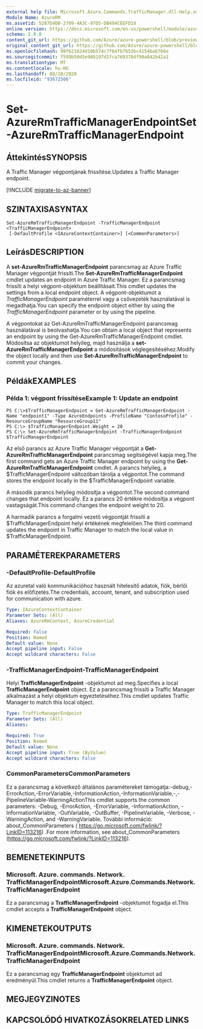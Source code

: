 ```yaml
---
external help file: Microsoft.Azure.Commands.TrafficManager.dll-Help.xml
Module Name: AzureRM
ms.assetid: 5287D4DB-2709-4A3C-97D5-DB494CEEFD18
online version: https://docs.microsoft.com/en-us/powershell/module/azurerm.trafficmanager/set-azurermtrafficmanagerendpoint
schema: 2.0.0
content_git_url: https://github.com/Azure/azure-powershell/blob/preview/src/ResourceManager/TrafficManager/Commands.TrafficManager2/help/Set-AzureRmTrafficManagerEndpoint.md
original_content_git_url: https://github.com/Azure/azure-powershell/blob/preview/src/ResourceManager/TrafficManager/Commands.TrafficManager2/help/Set-AzureRmTrafficManagerEndpoint.md
ms.openlocfilehash: 99f621824d10b574c7f64fb7653bc4154ba6766e
ms.sourcegitcommit: f599b50d5e980197d1fca769378df90a842b42a1
ms.translationtype: MT
ms.contentlocale: hu-HU
ms.lasthandoff: 08/20/2020
ms.locfileid: "93672506"
---
```

# <span data-ttu-id="e581c-101">Set-AzureRmTrafficManagerEndpoint</span><span class="sxs-lookup"><span data-stu-id="e581c-101">Set-AzureRmTrafficManagerEndpoint</span></span>

## <span data-ttu-id="e581c-102">Áttekintés</span><span class="sxs-lookup"><span data-stu-id="e581c-102">SYNOPSIS</span></span>
<span data-ttu-id="e581c-103">A Traffic Manager végpontjának frissítése.</span><span class="sxs-lookup"><span data-stu-id="e581c-103">Updates a Traffic Manager endpoint.</span></span>

[!INCLUDE [migrate-to-az-banner](../../includes/migrate-to-az-banner.md)]

## <span data-ttu-id="e581c-104">SZINTAXISA</span><span class="sxs-lookup"><span data-stu-id="e581c-104">SYNTAX</span></span>

```
Set-AzureRmTrafficManagerEndpoint -TrafficManagerEndpoint <TrafficManagerEndpoint>
 [-DefaultProfile <IAzureContextContainer>] [<CommonParameters>]
```

## <span data-ttu-id="e581c-105">Leírás</span><span class="sxs-lookup"><span data-stu-id="e581c-105">DESCRIPTION</span></span>
<span data-ttu-id="e581c-106">A **set-AzureRmTrafficManagerEndpoint** parancsmag az Azure Traffic Manager végpontját frissíti.</span><span class="sxs-lookup"><span data-stu-id="e581c-106">The **Set-AzureRmTrafficManagerEndpoint** cmdlet updates an endpoint in Azure Traffic Manager.</span></span>
<span data-ttu-id="e581c-107">Ez a parancsmag frissíti a helyi végpont-objektum beállításait.</span><span class="sxs-lookup"><span data-stu-id="e581c-107">This cmdlet updates the settings from a local endpoint object.</span></span>
<span data-ttu-id="e581c-108">A végpont-objektumot a *TrafficManagerEndpoint* paraméterrel vagy a csővezeték használatával is megadhatja.</span><span class="sxs-lookup"><span data-stu-id="e581c-108">You can specify the endpoint object either by using the *TrafficManagerEndpoint* parameter or by using the pipeline.</span></span>

<span data-ttu-id="e581c-109">A végpontokat az Get-AzureRmTrafficManagerEndpoint parancsmag használatával is beolvashatja.</span><span class="sxs-lookup"><span data-stu-id="e581c-109">You can obtain a local object that represents an endpoint by using the Get-AzureRmTrafficManagerEndpoint cmdlet.</span></span>
<span data-ttu-id="e581c-110">Módosítsa az objektumot helyileg, majd használja a **set-AzureRmTrafficManagerEndpoint** a módosítások véglegesítéséhez.</span><span class="sxs-lookup"><span data-stu-id="e581c-110">Modify the object locally and then use **Set-AzureRmTrafficManagerEndpoint** to commit your changes.</span></span>

## <span data-ttu-id="e581c-111">Példák</span><span class="sxs-lookup"><span data-stu-id="e581c-111">EXAMPLES</span></span>

### <span data-ttu-id="e581c-112">Példa 1: végpont frissítése</span><span class="sxs-lookup"><span data-stu-id="e581c-112">Example 1: Update an endpoint</span></span>
```
PS C:\>$TrafficManagerEndpoint = Get-AzureRmTrafficManagerEndpoint -Name "endpoint1" -Type AzureEndpoints -ProfileName "ContosoProfile" -ResourceGroupName "ResourceGroup11"
PS C:\> $TrafficManagerEndpoint.Weight = 20
PS C:\> Set-AzureRmTrafficManagerEndpoint -TrafficManagerEndpoint $TrafficManagerEndpoint
```

<span data-ttu-id="e581c-113">Az első parancs az Azure Traffic Manager végpontját a **Get-AzureRmTrafficManagerEndpoint** parancsmag segítségével kapja meg.</span><span class="sxs-lookup"><span data-stu-id="e581c-113">The first command gets an Azure Traffic Manager endpoint by using the **Get-AzureRmTrafficManagerEndpoint** cmdlet.</span></span>
<span data-ttu-id="e581c-114">A parancs helyileg, a $TrafficManagerEndpoint változóban tárolja a végpontot.</span><span class="sxs-lookup"><span data-stu-id="e581c-114">The command stores the endpoint locally in the $TrafficManagerEndpoint variable.</span></span>

<span data-ttu-id="e581c-115">A második parancs helyileg módosítja a végpontot.</span><span class="sxs-lookup"><span data-stu-id="e581c-115">The second command changes that endpoint locally.</span></span>
<span data-ttu-id="e581c-116">Ez a parancs 20 értékre módosítja a végpont vastagságát.</span><span class="sxs-lookup"><span data-stu-id="e581c-116">This command changes the endpoint weight to 20.</span></span>

<span data-ttu-id="e581c-117">A harmadik parancs a forgalmi vezető végpontját frissíti a $TrafficManagerEndpoint helyi értékének megfelelően.</span><span class="sxs-lookup"><span data-stu-id="e581c-117">The third command updates the endpoint in Traffic Manager to match the local value in $TrafficManagerEndpoint.</span></span>

## <span data-ttu-id="e581c-118">PARAMÉTEREK</span><span class="sxs-lookup"><span data-stu-id="e581c-118">PARAMETERS</span></span>

### <span data-ttu-id="e581c-119">-DefaultProfile</span><span class="sxs-lookup"><span data-stu-id="e581c-119">-DefaultProfile</span></span>
<span data-ttu-id="e581c-120">Az azuretal való kommunikációhoz használt hitelesítő adatok, fiók, bérlői fiók és előfizetés.</span><span class="sxs-lookup"><span data-stu-id="e581c-120">The credentials, account, tenant, and subscription used for communication with azure.</span></span>

```yaml
Type: IAzureContextContainer
Parameter Sets: (All)
Aliases: AzureRmContext, AzureCredential

Required: False
Position: Named
Default value: None
Accept pipeline input: False
Accept wildcard characters: False
```

### <span data-ttu-id="e581c-121">-TrafficManagerEndpoint</span><span class="sxs-lookup"><span data-stu-id="e581c-121">-TrafficManagerEndpoint</span></span>
<span data-ttu-id="e581c-122">Helyi **TrafficManagerEndpoint** -objektumot ad meg.</span><span class="sxs-lookup"><span data-stu-id="e581c-122">Specifies a local **TrafficManagerEndpoint** object.</span></span>
<span data-ttu-id="e581c-123">Ez a parancsmag frissíti a Traffic Manager alkalmazást a helyi objektum egyeztetéséhez.</span><span class="sxs-lookup"><span data-stu-id="e581c-123">This cmdlet updates Traffic Manager to match this local object.</span></span>

```yaml
Type: TrafficManagerEndpoint
Parameter Sets: (All)
Aliases: 

Required: True
Position: Named
Default value: None
Accept pipeline input: True (ByValue)
Accept wildcard characters: False
```

### <span data-ttu-id="e581c-124">CommonParameters</span><span class="sxs-lookup"><span data-stu-id="e581c-124">CommonParameters</span></span>
<span data-ttu-id="e581c-125">Ez a parancsmag a következő általános paramétereket támogatja:-debug,-ErrorAction,-ErrorVariable,-InformationAction,-InformationVariable,-,-PipelineVariable-WarningAction</span><span class="sxs-lookup"><span data-stu-id="e581c-125">This cmdlet supports the common parameters: -Debug, -ErrorAction, -ErrorVariable, -InformationAction, -InformationVariable, -OutVariable, -OutBuffer, -PipelineVariable, -Verbose, -WarningAction, and -WarningVariable.</span></span> <span data-ttu-id="e581c-126">További információ: about_CommonParameters ( https://go.microsoft.com/fwlink/?LinkID=113216) .</span><span class="sxs-lookup"><span data-stu-id="e581c-126">For more information, see about_CommonParameters (https://go.microsoft.com/fwlink/?LinkID=113216).</span></span>

## <span data-ttu-id="e581c-127">BEMENETEK</span><span class="sxs-lookup"><span data-stu-id="e581c-127">INPUTS</span></span>

### <span data-ttu-id="e581c-128">Microsoft. Azure. commands. Network. TrafficManagerEndpoint</span><span class="sxs-lookup"><span data-stu-id="e581c-128">Microsoft.Azure.Commands.Network.TrafficManagerEndpoint</span></span>
<span data-ttu-id="e581c-129">Ez a parancsmag a **TrafficManagerEndpoint** -objektumot fogadja el.</span><span class="sxs-lookup"><span data-stu-id="e581c-129">This cmdlet accepts a **TrafficManagerEndpoint** object.</span></span>

## <span data-ttu-id="e581c-130">KIMENETEK</span><span class="sxs-lookup"><span data-stu-id="e581c-130">OUTPUTS</span></span>

### <span data-ttu-id="e581c-131">Microsoft. Azure. commands. Network. TrafficManagerEndpoint</span><span class="sxs-lookup"><span data-stu-id="e581c-131">Microsoft.Azure.Commands.Network.TrafficManagerEndpoint</span></span>
<span data-ttu-id="e581c-132">Ez a parancsmag egy **TrafficManagerEndpoint** objektumot ad eredményül.</span><span class="sxs-lookup"><span data-stu-id="e581c-132">This cmdlet returns a **TrafficManagerEndpoint** object.</span></span>

## <span data-ttu-id="e581c-133">MEGJEGYZI</span><span class="sxs-lookup"><span data-stu-id="e581c-133">NOTES</span></span>

## <span data-ttu-id="e581c-134">KAPCSOLÓDÓ HIVATKOZÁSOK</span><span class="sxs-lookup"><span data-stu-id="e581c-134">RELATED LINKS</span></span>

